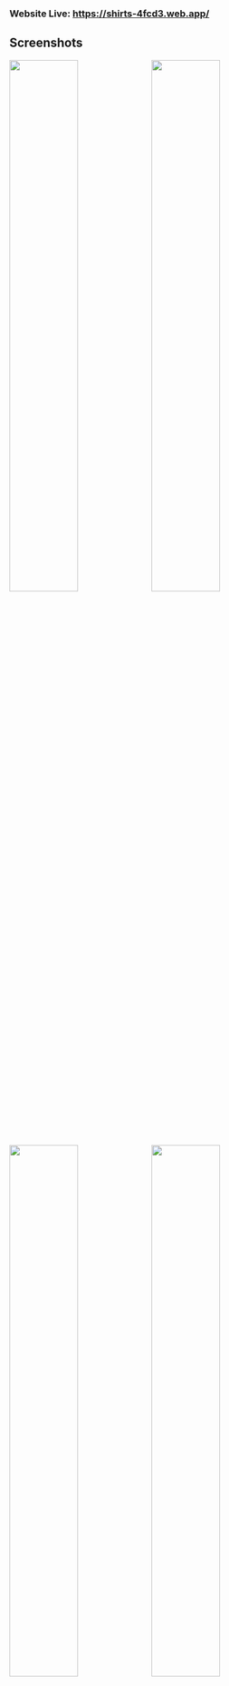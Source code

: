 ### Website Live: https://shirts-4fcd3.web.app/

## Screenshots
<div style="display: flex, margin: 20px">
<img src="https://user-images.githubusercontent.com/52260932/182634918-92fa35a1-438c-49d7-a5a5-365c7a91a8d5.png" width="49%">
<img src="https://user-images.githubusercontent.com/52260932/182635333-a91efe17-c051-4891-b3f0-e33099febde6.png" width="49%">
<img src="https://user-images.githubusercontent.com/52260932/182637980-f6c9ed55-726b-435d-add5-334a128d4ef7.png" width="49%">
<img src="https://user-images.githubusercontent.com/52260932/182683013-55316408-5e60-4c89-b25f-60207ef5a737.png" width="49%">

</div>


## Descrição 
E-commerce de camisetas(shirts) simples. Esse é um projeto de site que eu produzi totalmente em React, usando Firebase como banco de dados e host. Possui várias funcionalidades dentre elas:

•	Trabalhei uma boa UI que reage ao usuário usando animações e estados do React, bem como também um sistema de alerta funcional usando Redux, garantindo uma boa experiência a qualquer pessoa que queira comprar no site. 

•	Desenvolvi um sistema de sessão integrando LocalStorage com gerenciamento de estado global do React (Context API), que reage a inatividade do usuário após um tempo determinado, trazendo segurança caso outro alguém acesse com a sua conta e utilize suas informações, podendo ser reutilizado em qualquer outro site.

•	Autenticação com integração via REST API do Firebase garantindo boa confiabilidade dos dados dos usuários.

## Como rodar e iniciar o projeto:

1. Precisa ter o Node instalado no computador.
2. Fazer o clone do projeto no seu computador pelo git:   
  -Abrir git bash ou terminal com git instalado no computador.  
  -Navegar até a pasta onde quer ter o projeto clonado.  
  -Rodar comando: git clone https://github.com/BrunoR02/Shirts.git
3. Entrar na pasta do projeto pelo terminal(cd [pasta]).
2. Rodar no terminal: "npm install" para instalar as dependências.
3. Rodar no terminal: "npm start" para iniciar o projeto no localhost.

